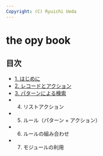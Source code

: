```yaml
---
Copyright: (C) Ryuichi Ueda
---
```


# the opy book

## 目次

* [1. はじめに](/?page=opy_intro)
* [2. レコードとアクション](/?page=opy_action)
* [3. パターンによる検索](/?page=opy_pattern)
* 4. リストアクション
* 5. ルール（パターン + アクション）
* 6. ルールの組み合わせ
* 7. モジュールの利用
